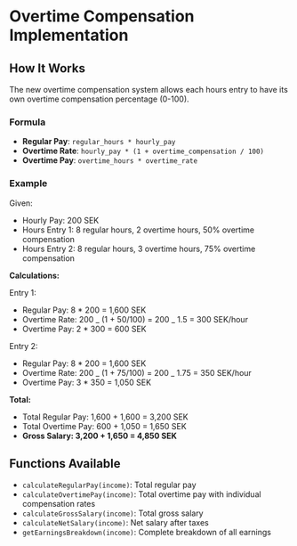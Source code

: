 # Overtime Compensation Implementation

## How It Works

The new overtime compensation system allows each hours entry to have its own overtime compensation percentage (0-100).

### Formula

- **Regular Pay**: `regular_hours * hourly_pay`
- **Overtime Rate**: `hourly_pay * (1 + overtime_compensation / 100)`
- **Overtime Pay**: `overtime_hours * overtime_rate`

### Example

Given:

- Hourly Pay: 200 SEK
- Hours Entry 1: 8 regular hours, 2 overtime hours, 50% overtime compensation
- Hours Entry 2: 8 regular hours, 3 overtime hours, 75% overtime compensation

**Calculations:**

Entry 1:

- Regular Pay: 8 \* 200 = 1,600 SEK
- Overtime Rate: 200 _ (1 + 50/100) = 200 _ 1.5 = 300 SEK/hour
- Overtime Pay: 2 \* 300 = 600 SEK

Entry 2:

- Regular Pay: 8 \* 200 = 1,600 SEK
- Overtime Rate: 200 _ (1 + 75/100) = 200 _ 1.75 = 350 SEK/hour
- Overtime Pay: 3 \* 350 = 1,050 SEK

**Total:**

- Total Regular Pay: 1,600 + 1,600 = 3,200 SEK
- Total Overtime Pay: 600 + 1,050 = 1,650 SEK
- **Gross Salary: 3,200 + 1,650 = 4,850 SEK**

## Functions Available

- `calculateRegularPay(income)`: Total regular pay
- `calculateOvertimePay(income)`: Total overtime pay with individual compensation rates
- `calculateGrossSalary(income)`: Total gross salary
- `calculateNetSalary(income)`: Net salary after taxes
- `getEarningsBreakdown(income)`: Complete breakdown of all earnings
